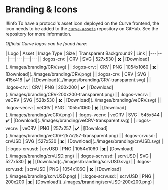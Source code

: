 <h1>Branding & Icons</h1>

!!!info
    To have a protocol's asset icon deployed on the Curve frontend, the icon needs to be added to the [`curve-assets`](https://github.com/curvefi/curve-assets) repository on GitHub.  See the repository for more information.

*Official Curve logos can be found here:*

<div class="centered" markdown="block">
| Logo | Asset | Image Type | Size | Transparent Background? | Link |
|---|---|---|---|---|---|
| :logos-crv: | CRV | SVG | 527x530 | ✖️ | [Download](../images/branding/CRV.svg) |
| :logos-crv: | CRV | PNG | 1054x1060 | ✖️ | [Download](../images/branding/CRV.png) |
| :logos-crv: | CRV | SVG | 415x418 | ✔️ | [Download](../images/branding/CRV-transparent.svg) |
| :logos-crv: | CRV | PNG | 200x200 | ✔️ | [Download](../images/branding/CRV-200x200-transparent.png) |
| :logos-vecrv: | veCRV | SVG | 528x530 | ✖️ | [Download](../images/branding/veCRV.svg) |
| :logos-vecrv: | veCRV | PNG | 1055x1060 | ✖️ | [Download](../images/branding/veCRV.png) |
| :logos-vecrv: | veCRV | SVG | 545x544 | ✔️ | [Download](../images/branding/veCRV-transparent.svg) |
| :logos-vecrv: | veCRV | PNG | 257x257 | ✔️ | [Download](../images/branding/veCRV-257x257-transparent.png) |
| :logos-crvusd: | crvUSD | SVG | 527x530 | ✖️ | [Download](../images/branding/crvUSD.svg) |
| :logos-crvusd: | crvUSD | PNG | 1054x1060 | ✖️ | [Download](../images/branding/crvUSD.png) |
| :logos-scrvusd: | scrvUSD | SVG | 527x530 | ✖️ | [Download](../images/branding/scrvUSD.svg) |
| :logos-scrvusd: | scrvUSD | PNG | 1054x1060 | ✖️ | [Download](../images/branding/scrvUSD.png) |
| :logos-scrvusd: | scrvUSD | PNG | 200x200 | ✖️ | [Download](../images/branding/scrvUSD-200x200.png) |
</div>
